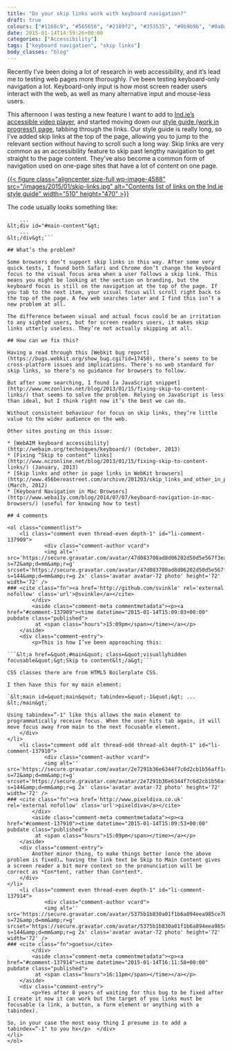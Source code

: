 ```yaml
---
title: "Do your skip links work with keyboard navigation?"
draft: true
colours: ["#1168c9", "#565656", "#2189f2", "#353535", "#9b9b9b", "#0a0a0a", "#474747"]
date: 2015-01-14T14:59:26+00:00
categories: ["Accessibility"]
tags: ["keyboard navigation", "skip links"]
body_classes: "blog"
---
```


Recently I’ve been doing a lot of research in web accessibility, and it’s lead me to testing web pages more thoroughly. I’ve been testing keyboard-only navigation a lot. Keyboard-only input is how most screen reader users interact with the web, as well as many alternative input and mouse-less users.

This afternoon I was testing a new feature I want to add to [Ind.ie’s accessible video player](https://ind.ie/blog/accessible-video-player), and started moving down our [style guide (work in progress!) page](https://ind.ie/style-guide/), tabbing through the links. Our style guide is really long, so I’ve added skip links at the top of the page, allowing you to jump to the relevant section without having to scroll such a long way. Skip links are very common as an accessibility feature to skip past lengthy navigation to get straight to the page content. They’ve also become a common form of navigation used on one-page sites that have a lot of content on one page.

[{{< figure class="aligncenter size-full wp-image-4588" src="/images/2015/01/skip-links.jpg" alt="Contents list of links on the Ind.ie style guide" width="510" height="470" >}}](/images/2015/01/skip-links.jpg)

The code usually looks something like:

```&lt;a href="#main-content"&gt;Skip to content&lt;/a&gt;
    ...
&lt;div id="#main-content"&gt;
    ...
&lt;/div&gt;```

## What’s the problem?

Some browsers don’t support skip links in this way. After some very quick tests, I found both Safari and Chrome don’t change the keyboard focus to the visual focus area when a user follows a skip link. This means you might be looking at the section on branding, but the keyboard focus is still on the navigation at the top of the page. If you tab to the next item, your visual focus will scroll right back to the top of the page. A few web searches later and I find this isn’t a new problem at all.

The difference between visual and actual focus could be an irritation to any sighted users, but for screen readers users, it makes skip links utterly useless. They’re not actually skipping at all.

## How can we fix this?

Having a read through this [Webkit bug report](https://bugs.webkit.org/show_bug.cgi?id=17450), there’s seems to be cross-platform issues and implications. There’s no web standard for skip links, so there’s no guidance for browsers to follow.

But after some searching, I found [a JavaScript snippet](http://www.nczonline.net/blog/2013/01/15/fixing-skip-to-content-links/) that seems to solve the problem. Relying on JavaScript is less than ideal, but I think right now it’s the best we can do.

Without consistent behaviour for focus on skip links, they’re little value to the wider audience on the web.

Other sites posting on this issue:

* [WebAIM keyboard accessibility](http://webaim.org/techniques/keyboard/) (October, 2013)
* [Fixing “Skip to content” links](http://www.nczonline.net/blog/2013/01/15/fixing-skip-to-content-links/) (January, 2013)
* [Skip links and other in page links in WebKit browsers](http://www.456bereastreet.com/archive/201203/skip_links_and_other_in_page_links_in_webkit_browsers/) (March, 2012)
* [Keyboard Navigation in Mac Browsers](http://www.weba11y.com/blog/2014/07/07/keyboard-navigation-in-mac-browsers/) (useful for knowing how to test)

## 4 comments

<ol class="commentlist">
	<li class="comment even thread-even depth-1" id="li-comment-137909">
			<div class="comment-author vcard">
			<img alt='' src='https://secure.gravatar.com/avatar/47d083708ad8d06202d50d5e567f3eaf?s=72&amp;d=mm&amp;r=g' srcset='https://secure.gravatar.com/avatar/47d083708ad8d06202d50d5e567f3eaf?s=144&amp;d=mm&amp;r=g 2x' class='avatar avatar-72 photo' height='72' width='72' />
### <cite class="fn"><a href='http://github.com/svinkle' rel='external nofollow' class='url'>@svinkle</a></cite>
		</div>
		<aside class="comment-meta commentmetadata"><p><a href="#comment-137909"><time datetime="2015-01-14T15:09:03+00:00" pubdate class="published">
		 at <span class="hours">15:09pm</span></time></a></p>
	</aside>
	<div class="comment-entry">
		<p>This is how I’ve been approaching this:

```&lt;a href=&quot;#main&quot; class=&quot;visuallyhidden focusable&quot;&gt;Skip to content&lt;/a&gt;```

CSS classes there are from HTML5 Boilerplate CSS.

I then have this for my main element:

`&lt;main id=&quot;main&quot; tabindex=&quot;-1&quot;&gt; ... &lt;/main&gt;`

Using tabindex=”-1" like this allows the main element to programmatically receive focus. When the user hits tab again, it will move focus away from main to the next focusable element.
	</div>
</li>
	<li class="comment odd alt thread-odd thread-alt depth-1" id="li-comment-137910">
			<div class="comment-author vcard">
			<img alt='' src='https://secure.gravatar.com/avatar/2e7291b36e6344f7c6d2cb1b56aff1c9?s=72&amp;d=mm&amp;r=g' srcset='https://secure.gravatar.com/avatar/2e7291b36e6344f7c6d2cb1b56aff1c9?s=144&amp;d=mm&amp;r=g 2x' class='avatar avatar-72 photo' height='72' width='72' />
### <cite class="fn"><a href='http://www.pixeldiva.co.uk' rel='external nofollow' class='url'>pixeldiva</a></cite>
		</div>
		<aside class="comment-meta commentmetadata"><p><a href="#comment-137910"><time datetime="2015-01-14T15:09:53+00:00" pubdate class="published">
		 at <span class="hours">15:09pm</span></time></a></p>
	</aside>
	<div class="comment-entry">
		Another minor thing, to make things better (once the above problem is fixed)… having the link text be Skip to Main Content gives a screen reader a bit more context so the pronunciation will be correct as *Con*tent, rather than Con*tent*.
	</div>
</li>
	<li class="comment even thread-even depth-1" id="li-comment-137914">
			<div class="comment-author vcard">
			<img alt='' src='https://secure.gravatar.com/avatar/5375b1b830a01f1b6a894eea985ce7b8?s=72&amp;d=mm&amp;r=g' srcset='https://secure.gravatar.com/avatar/5375b1b830a01f1b6a894eea985ce7b8?s=144&amp;d=mm&amp;r=g 2x' class='avatar avatar-72 photo' height='72' width='72' />
### <cite class="fn">goetsu</cite>
		</div>
		<aside class="comment-meta commentmetadata"><p><a href="#comment-137914"><time datetime="2015-01-14T16:11:58+00:00" pubdate class="published">
		 at <span class="hours">16:11pm</span></time></a></p>
	</aside>
	<div class="comment-entry">
		<p>Yes after 8 years of waiting for this bug to be fixed after I create it now it can work but the target of you links must be focusable (a link, a button, a form element or anything with a tabindex).

So, in your case the most easy thing I presume is to add a tabindex=”-1" to you hx</p>	</div>
</li>
</ol>
